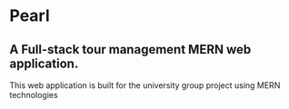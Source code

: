 # Pearl
## A Full-stack tour management MERN web application.
This web application is built for the university group project using MERN technologies

